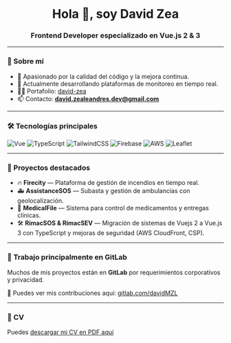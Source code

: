 <h1 align="center">Hola 👋, soy David Zea</h1>
<h3 align="center">Frontend Developer especializado en Vue.js 2 & 3</h3>

---

### 🚀 Sobre mí

- 🧠 Apasionado por la calidad del código y la mejora continua.
- 🔭 Actualmente desarrollando plataformas de monitoreo en tiempo real.
- 👨‍💻 Portafolio: [david-zea](https://davidmzl.github.io/david-zea-portafolio/)
- 📫 Contacto: **david.zealeandres.dev@gmail.com**

---

### 🛠️ Tecnologías principales

![Vue](https://img.shields.io/badge/-Vue.js-34495e?logo=vue.js&logoColor=4FC08D)
![TypeScript](https://img.shields.io/badge/-TypeScript-34495e?logo=typescript)
![TailwindCSS](https://img.shields.io/badge/-TailwindCSS-34495e?logo=tailwind-css)
![Firebase](https://img.shields.io/badge/-Firebase-34495e?logo=firebase)
![AWS](https://img.shields.io/badge/-AWS-34495e?logo=amazon-aws)
![Leaflet](https://img.shields.io/badge/-Leaflet-34495e?logo=leaflet)

---

### 📌 Proyectos destacados

- 🔥 **Firecity** — Plataforma de gestión de incendios en tiempo real.  
- 🚑 **AssistanceSOS** — Subasta y gestión de ambulancias con geolocalización.  
- 💊 **MedicalFile** — Sistema para control de medicamentos y entregas clínicas.  
- 🛠️ **RimacSOS & RimacSEV** — Migración de sistemas de Vuejs 2 a Vue.js 3 con TypeScript y mejoras de seguridad (AWS CloudFront, CSP).

---

### 💼 Trabajo principalmente en GitLab

Muchos de mis proyectos están en **GitLab** por requerimientos corporativos y privacidad.

🔗 Puedes ver mis contribuciones aquí: [gitlab.com/davidMZL](https://gitlab.com/davidMZL)

---

### 📄 CV

Puedes [descargar mi CV en PDF aquí](https://davidmzl.github.io/david-zea-portafolio/docs/cv.pdf)
